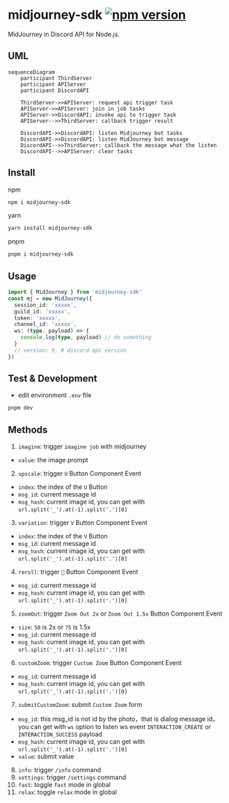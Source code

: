 # midjourney-sdk <a href="https://www.npmjs.com/package/midjourney-sdk"><img src="https://img.shields.io/npm/v/midjourney-sdk.svg?maxAge=3600" alt="npm version" /></a>

MidJourney in Discord API for Node.js.

## UML

```mermaid
sequenceDiagram
    participant ThirdServer
    participant APIServer
    participant DiscordAPI

    ThirdServer->>APIServer: request api trigger task
    APIServer->>APIServer: join in job tasks
    APIServer->>DiscordAPI: invoke api to trigger task
    APIServer-->>ThirdServer: callback trigger result

    DiscordAPI->>DiscordAPI: listen Midjourney bot tasks
    DiscordAPI->>DiscordAPI: listen MidJourney bot message
    DiscordAPI-->>ThirdServer: callback the message what the listen
    DiscordAPI-->>APIServer: clear tasks
```

## Install

npm

```bash
npm i midjourney-sdk
```

yarn

```bash
yarn install midjourney-sdk
```

pnpm

```bash
pnpm i midjourney-sdk
```

## Usage

```typescript
import { MidJourney } from 'midjourney-sdk'
const mj = new MidJourney({
  session_id: 'xxxxx',
  guild_id: 'xxxxx',
  token: 'xxxxx',
  channel_id: 'xxxxx',
  ws: (type, payload) => {
    console.log(type, payload) // do something
  }
  // version: 9, # discord api version
})
```

## Test & Development

- edit environment `.env` file

```bash
pnpm dev
```

## Methods

1. `imagine`: trigger `imagine job` with midjourney

- `value`: the image prompt

2. `upscale`: trigger `U` Button Component Event

- `index`: the index of the `U` Button
- `msg_id`: current message id
- `msg_hash`: current image id, you can get with `url.split('_').at(-1).split('.')[0]`

3. `variation`: trigger `V` Button Component Event

- `index`: the index of the `V` Button
- `msg_id`: current message id
- `msg_hash`: current image id, you can get with `url.split('_').at(-1).split('.')[0]`

4. `reroll`: trigger `🔄` Button Component Event

- `msg_id`: current message id
- `msg_hash`: current image id, you can get with `url.split('_').at(-1).split('.')[0]`

5. `zoomOut`: trigger `Zoom Out 2x` or `Zoom Out 1.5x` Button Component Event

- `size`: `50` is 2x or `75` is 1.5x
- `msg_id`: current message id
- `msg_hash`: current image id, you can get with `url.split('_').at(-1).split('.')[0]`

6. `customZoom`: trigger `Custom Zoom` Button Component Event

- `msg_id`: current message id
- `msg_hash`: current image id, you can get with `url.split('_').at(-1).split('.')[0]`

7. `submitCustomZoom`: submit `Custom Zoom` form

- `msg_id`: this msg_id is not id by the photo，that is dialog message id，you can get with `ws` option to listen ws event `INTERACTION_CREATE` or `INTERACTION_SUCCESS` payload
- `msg_hash`: current image id, you can get with `url.split('_').at(-1).split('.')[0]`
- `value`: submit value

8. `info`: trigger `/info` command
9. `settings`: trigger `/settings` command
10. `fast`: toggle `fast` mode in global
11. `relax`: toggle `relax` mode in global
